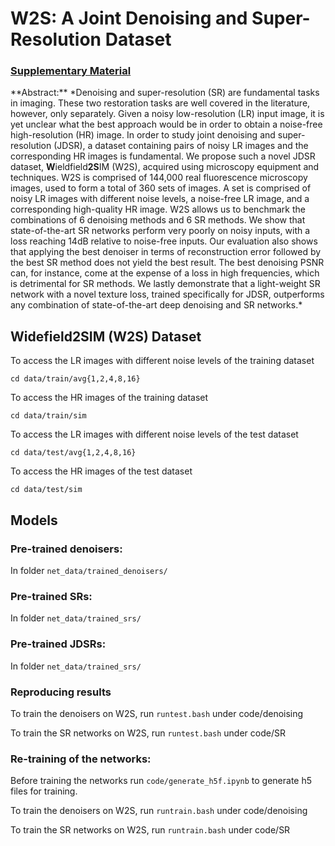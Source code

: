 # W2S: A Joint Denoising and Super-Resolution Dataset
### [Supplementary Material](https://github.com/widefield2sim/w2s/blob/master/w2s_supp.pdf)

\*\*Abstract:\*\* \*Denoising and super-resolution (SR) are fundamental tasks in imaging. These two restoration tasks are well covered in the literature, however, only separately. Given a noisy low-resolution (LR) input image, it is yet unclear what the best approach would be in order to obtain a noise-free high-resolution (HR) image. In order to study joint denoising and super-resolution (JDSR), a dataset containing pairs of noisy LR images and the corresponding HR images is fundamental. We propose such a novel JDSR dataset, **W**ieldfield**2S**IM (W2S), acquired using microscopy equipment and techniques. W2S is comprised of 144,000 real fluorescence microscopy images, used to form a total of 360 sets of images. A set is comprised of noisy LR images with different noise levels, a noise-free LR image, and a corresponding high-quality HR image. W2S allows us to benchmark the combinations of 6 denoising methods and 6 SR methods. We show that state-of-the-art SR networks perform very poorly on noisy inputs, with a loss reaching 14dB relative to noise-free inputs. Our evaluation also shows that applying the best denoiser in terms of reconstruction error followed by the best SR method does not yield the best result. The best denoising PSNR can, for instance, come at the expense of a loss in high frequencies, which is detrimental for SR methods. We lastly demonstrate that a light-weight SR network with a novel texture loss, trained specifically for JDSR, outperforms any combination of state-of-the-art deep denoising and SR networks.\*

## Widefield2SIM (W2S) Dataset
To access the LR images with different noise levels of the training dataset

```cd data/train/avg{1,2,4,8,16}```

To access the HR images of the training dataset

```cd data/train/sim```

To access the LR images with different noise levels of the test dataset

```cd data/test/avg{1,2,4,8,16}```

To access the HR images of the test dataset

```cd data/test/sim```

## Models
### Pre-trained denoisers:
In folder ```net_data/trained_denoisers/```

### Pre-trained SRs:
In folder ```net_data/trained_srs/```

### Pre-trained JDSRs:
In folder ```net_data/trained_srs/```

### Reproducing results
To train the denoisers on W2S, run ```runtest.bash``` under code/denoising

To train the SR networks on W2S, run ```runtest.bash``` under code/SR

### Re-training of the networks:
Before training the networks run ```code/generate_h5f.ipynb``` to generate h5 files for training.

To train the denoisers on W2S, run ```runtrain.bash``` under code/denoising

To train the SR networks on W2S, run ```runtrain.bash``` under code/SR
